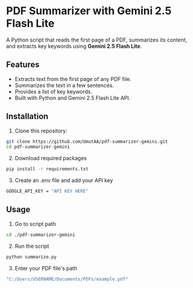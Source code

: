# PDF Summarizer with Gemini 2.5 Flash Lite

A Python script that reads the first page of a PDF, summarizes its content, and extracts key keywords using **Gemini 2.5 Flash Lite**.

## Features

- Extracts text from the first page of any PDF file.
- Summarizes the text in a few sentences.
- Provides a list of key keywords.
- Built with Python and Gemini 2.5 Flash Lite API.

## Installation

1. Clone this repository:

```bash
git clone https://github.com/UmutAA/pdf-summarizer-gemini.git
cd pdf-summarizer-gemini
``` 

2. Download required packages

```bash
pip install -r requirements.txt
```

3. Create an .env file and add your API key 

```bash
GOOGLE_API_KEY = "API KEY HERE"
```

## Usage

1. Go to script path
```bash
cd ./pdf-summarizer-gemini
```

2. Run the script

```bash
python summarize.py
```

3. Enter your PDF file's path

```bash
"C:/Users/USERNAME/Documents/PDFs/example.pdf"
```